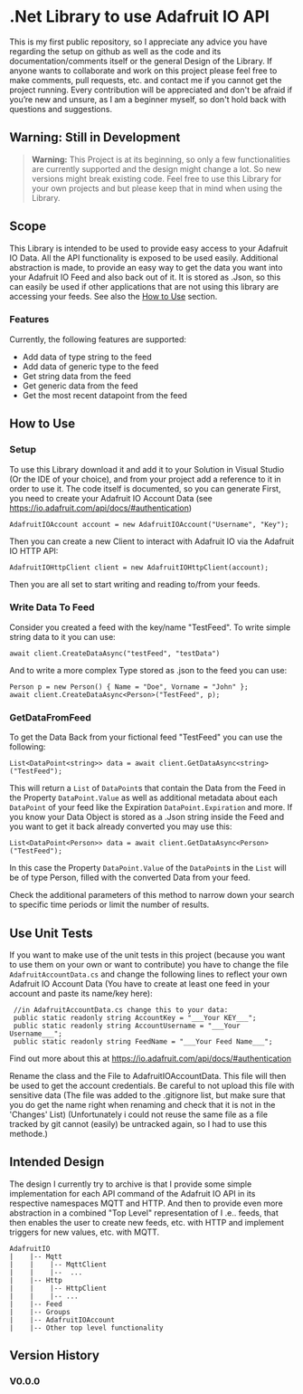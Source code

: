 # .Net Library to use Adafruit IO API

This is my first public repository, so I appreciate any advice you have regarding the setup on github as well as the code and its documentation/comments itself or the general Design of the Library. 
If anyone wants to collaborate and work on this project please feel free to make comments, pull requests, etc. and contact me if you cannot get the project running. Every contribution will be appreciated and don't be afraid if you’re new and unsure, as I am a beginner myself, so don't hold back with questions and suggestions.

## Warning: Still in Development
> **Warning:** This Project is at its beginning, so only a few functionalities are currently supported and the design might change a lot. So new versions might break existing code. Feel free to use this Library for your own projects and but please keep that in mind when using the Library.

## Scope
This Library is intended to be used to provide easy access to your Adafruit IO Data. All the API functionality is exposed to be used easily. Additional abstraction is made, to provide an easy way to get the data you want into your Adafruit IO Feed and also back out of it. It is stored as .Json, so this can easily be used if other applications that are not using this library are accessing your feeds. See also the [How to Use](#HowToUse) section.
### Features 
Currently, the following features are supported:

- Add data of type string to the feed
- Add data of generic type to the feed
- Get string data from the feed
- Get generic data from the feed
- Get the most recent datapoint from the feed

## <a name="HowToUse"></a> How to Use
### Setup
To use this Library download it and add it to your Solution in Visual Studio (Or the IDE of your choice), and from your project add a reference to it in order to use it.
The code itself is documented, so you can generate 
First, you need to create your Adafruit IO Account Data (see https://io.adafruit.com/api/docs/#authentication)

    AdafruitIOAccount account = new AdafruitIOAccount("Username", "Key");
Then you can create a new Client to interact with Adafruit IO via the Adafruit IO HTTP API:

    AdafruitIOHttpClient client = new AdafruitIOHttpClient(account);
Then you are all set to start writing and reading to/from your feeds.
### Write Data To Feed
Consider you created a feed with the key/name "TestFeed".
To write simple string data to it you can use:

    await client.CreateDataAsync("testFeed", "testData")
And to write a more complex Type stored as .json to the feed you can use:

    Person p = new Person() { Name = "Doe", Vorname = "John" };
    await client.CreateDataAsync<Person>("TestFeed", p);
### GetDataFromFeed
To get the Data Back from your fictional feed "TestFeed" you can use the following:

    List<DataPoint<string>> data = await client.GetDataAsync<string>("TestFeed");
This will return a `List` of `DataPoint`s that contain the Data from the Feed in the Property `DataPoint.Value` as well as additional metadata about each `DataPoint` of your feed like the Expiration `DataPoint.Expiration` and more. 
If you know your Data Object is stored as a .Json string inside the Feed and you want to get it back already converted you may use this:

    List<DataPoint<Person>> data = await client.GetDataAsync<Person>("TestFeed");
In this case the Property `DataPoint.Value` of the `DataPoint`s in the `List` will be of type Person, filled with the converted Data from your feed.

Check the additional parameters of this method to narrow down your search to specific time periods or limit the number of results.

## Use Unit Tests
If you want to make use of the unit tests in this project (because you want to use them on your own or want to contribute) you have to change the file `AdafruitAccountData.cs` and change the following lines to reflect your own Adafruit IO Account Data (You have to create at least one feed in your account and paste its name/key here):

     //in AdafruitAccountData.cs change this to your data:
     public static readonly string AccountKey = "___Your KEY___";
     public static readonly string AccountUsername = "___Your Username___";
	 public static readonly string FeedName = "___Your Feed Name___";
Find out more about this at https://io.adafruit.com/api/docs/#authentication 

Rename the class and the File to AdafruitIOAccountData. This file will then be used to get the account credentials. Be careful to not upload this file with sensitive data (The file was added to the .gitignore list, but make sure that you do get the name right when renaming and check that it is not in the 'Changes' List)
(Unfortunately i could not reuse the same file as a file tracked by git cannot (easily) be untracked again, so I had to use this methode.)

## Intended Design
The design I currently try to archive is that I provide some simple implementation for each API command of the Adafruit IO API in its respective namespaces MQTT and HTTP. And then to provide even more abstraction in a combined "Top Level" representation of I .e.. feeds, that then enables the user to create new feeds, etc. with HTTP and implement triggers for new values, etc. with MQTT.
	
    AdafruitIO
    |    |-- Mqtt
    |    |    |-- MqttClient
    |    |    |--  ...
    |    |-- Http
    |    |    |-- HttpClient
    |    |    |-- ...
    |    |-- Feed
    |    |-- Groups
    |    |-- AdafruitIOAccount
    |    |-- Other top level functionality

## Version History
### V0.0.0
